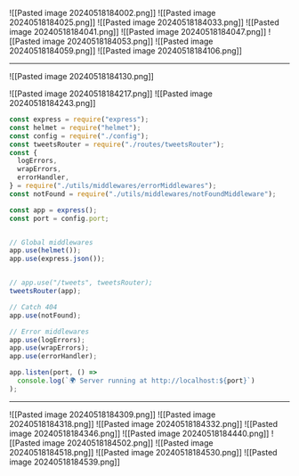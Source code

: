 ![[Pasted image 20240518184002.png]]
![[Pasted image 20240518184025.png]]
![[Pasted image 20240518184033.png]]
![[Pasted image 20240518184041.png]]
![[Pasted image 20240518184047.png]]
![[Pasted image 20240518184053.png]]
![[Pasted image 20240518184059.png]]
![[Pasted image 20240518184106.png]]

---
![[Pasted image 20240518184130.png]]

![[Pasted image 20240518184217.png]]
![[Pasted image 20240518184243.png]]


```js
const express = require("express");
const helmet = require("helmet");
const config = require("./config");
const tweetsRouter = require("./routes/tweetsRouter");
const {
  logErrors,
  wrapErrors,
  errorHandler,
} = require("./utils/middlewares/errorMiddlewares");
const notFound = require("./utils/middlewares/notFoundMiddleware");

const app = express();
const port = config.port;


// Global middlewares
app.use(helmet());
app.use(express.json());


// app.use("/tweets", tweetsRouter);
tweetsRouter(app);

// Catch 404
app.use(notFound);

// Error middlewares
app.use(logErrors);
app.use(wrapErrors);
app.use(errorHandler);

app.listen(port, () =>
  console.log(`🌍 Server running at http://localhost:${port}`)
);
```

---
![[Pasted image 20240518184309.png]]
![[Pasted image 20240518184318.png]]
![[Pasted image 20240518184332.png]]
![[Pasted image 20240518184346.png]]
![[Pasted image 20240518184440.png]]
![[Pasted image 20240518184502.png]]
![[Pasted image 20240518184518.png]]
![[Pasted image 20240518184530.png]]
![[Pasted image 20240518184539.png]]